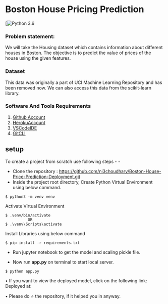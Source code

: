 # Boston House Pricing Prediction

[![Python 3.6](https://img.shields.io/badge/Python-3.6-brightgreen.svg)

### Problem statement:
We will take the Housing dataset which contains information about different houses in Boston. The objective is to predict the value of prices of the house using the given features.

### Dataset
This data was originally a part of UCI Machine Learning Repository and has been removed now. We can also access this data from the scikit-learn library.

### Software And Tools Requirements

1. [Github Account](https://github.com)
2. [HerokuAccount](https://heroku.com)
3. [VSCodeIDE](https://code.visualstudio.com/)
4. [GitCLI](https://git-scm.com/book/en/v2/Getting-Started-The-Command-Line)

## setup
To create a project from scratch use following steps - -

- Clone the repository : https://github.com/ni3choudhary/Boston-House-Price-Prediction-Deployment.git
- Inside the project root directory, Create Python Virtual Environment using below command.
```console
$ python3 -m venv venv
``` 

Activate Virtual Environment
```console
$ .venv/bin/activate 
          OR
$ .\venv\Scripts\activate
```
Install Libraries using below command
```console
$ pip install -r requirements.txt
```
- Run jupyter notebook to get the model and scaling pickle file.

- Now run **app.py** on terminal to start local server.
```console
$ python app.py
```

• If you want to view the deployed model, click on the following link: Deployed at: 

• Please do ⭐ the repository, if it helped you in anyway.


